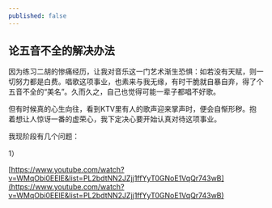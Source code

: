 ```yaml
---
published: false
---
```

## 论五音不全的解决办法

因为练习二胡的惨痛经历，让我对音乐这一门艺术渐生恐惧：如若没有天赋，则一切努力都是白费。唱歌这项事业，也素来与我无缘，有时干脆就自暴自弃，得了个五音不全的“美名”。久而久之，自己也觉得可能一辈子都唱不好歌。 

但有时候真的心生向往，看到KTV里有人的歌声迎来掌声时，便会自惭形秽。抱着想让人惊讶一番的虚荣心，我下定决心要开始认真对待这项事业。

我现阶段有几个问题：

1） 

[https://www.youtube.com/watch?v=WMqObi0EElE&list=PL2bdtNN2JZjj1ffYyT0GNoE1VqQr743wB](https://www.youtube.com/watch?v=WMqObi0EElE&list=PL2bdtNN2JZjj1ffYyT0GNoE1VqQr743wB)